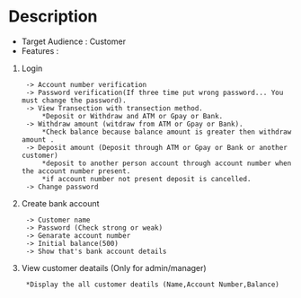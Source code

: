 # Description
- Target Audience : Customer
- Features : 

1. Login

		-> Account number verification
		-> Password verification(If three time put wrong password... You must change the password).
		-> View Transection with transection method.
			*Deposit or Withdraw and ATM or Gpay or Bank.
		-> Withdraw amount (witdraw from ATM or Gpay or Bank).
			*Check balance because balance amount is greater then withdraw amount .	
		-> Deposit amount (Deposit through ATM or Gpay or Bank or another customer)
			*deposit to another person account through account number when the account number present.
	  		*if account number not present deposit is cancelled.
		-> Change password
2. Create bank account

		-> Customer name 
		-> Password (Check strong or weak)
		-> Genarate account number
		-> Initial balance(500)
		-> Show that's bank account details
	
3. View customer deatails (Only for admin/manager)
		
		*Display the all customer deatils (Name,Account Number,Balance) 
